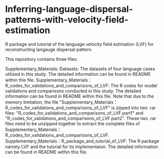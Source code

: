 # Inferring-language-dispersal-patterns-with-velocity-field-estimation
R package and tutorial of the language velocity field estimation (LVF) for reconstructing langauge dispersal pattern.

This repository contains three files:

Supplementary_Materials: Datasets: The datasets of four language cases utilized in this study. The detailed information can be found in README within this file.
Supplementary_Materials：R_codes_for_validations_and_comparisons_of_LVF: The R codes for model validations and comparisons conducted in this study. The detailed information can be found in README within this file. Note that due to the memory limitation, the file "Supplementary_Materials：R_codes_for_validations_and_comparisons_of_LVF" is zipped into two .rar files: "R_codes_for_validations_and_comparisons_of_LVF.part1" and "R_codes_for_validations_and_comparisons_of_LVF.part2". These two .rar files need to be unzipped together to extract the complete files of Supplementary_Materials：R_codes_for_validations_and_comparisons_of_LVF.
Supplementary_Materials：R_package_and_tutorial_of_LVF: The R package namely LVF and the tutorial for its implementaion. The detailed information can be found in README within this file.
